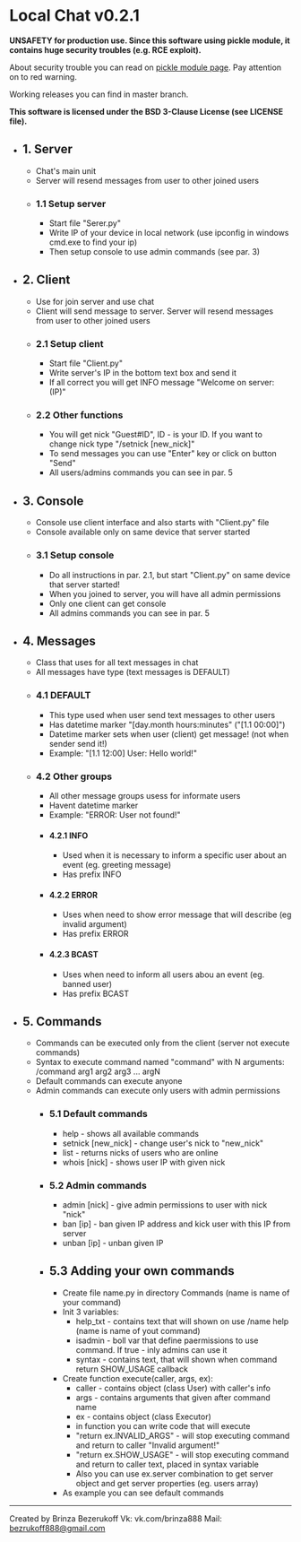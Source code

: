 # Local Chat v0.2.1

**UNSAFETY for production use. Since this software using pickle module, it contains huge security troubles (e.g. RCE exploit).**

About security trouble you can read on [pickle module page](https://docs.python.org/3/library/pickle.html). Pay attention on to red warning.

Working releases you can find in master branch.

**This software is licensed under the BSD 3-Clause License (see LICENSE file).**

- ## 1. Server
  - Chat's main unit
  - Server will resend messages from user to other joined users
  - ### 1.1 Setup server
    - Start file "Serer.py"
    - Write IP of your device in local network (use ipconfig in windows cmd.exe to find your ip)
    - Then setup console to use admin commands (see par. 3)
- ## 2. Client
  - Use for join server and use chat
  - Client will send message to server. Server will resend messages from user to other joined users
  - ### 2.1 Setup client
    - Start file "Client.py"
    - Write server's IP in the bottom text box and send it
    - If all correct you will get INFO message "Welcome on server: (IP)"
  - ### 2.2 Other functions
    - You will get nick "Guest#ID", ID - is your ID. If you want to change nick type "/setnick [new_nick]"
    - To send messages you can use "Enter" key or click on button "Send"
    - All users/admins commands you can see in par. 5
- ## 3. Console
  - Console use client interface and also starts with "Client.py" file
  - Console available only on same device that server started
  - ### 3.1 Setup console
    - Do all instructions in par. 2.1, but start "Client.py" on same device that server started!
    - When you joined to server, you will have all admin permissions
    - Only one client can get console
    - All admins commands you can see in par. 5
- ## 4. Messages
  - Class that uses for all text messages in chat
  - All messages have type (text messages is DEFAULT)
  - ### 4.1 DEFAULT
    - This type used when user send text messages to other users
    - Has datetime marker "[day.month hours:minutes" ("[1.1 00:00]")
    - Datetime marker sets when user (client) get message! (not when sender send it!)
    - Example: "[1.1 12:00] User: Hello world!"
  - ### 4.2 Other groups
    - All other message groups usess for informate users
    - Havent datetime marker
    - Example: "ERROR: User not found!"
    - #### 4.2.1 INFO
      - Used when it is necessary to inform a specific user about an event (eg. greeting message)
      - Has prefix INFO
    - #### 4.2.2 ERROR
      - Uses when need to show error message that will describe (eg invalid argument)
      - Has prefix ERROR
    - #### 4.2.3 BCAST
      - Uses when need to inform all users abou an event (eg. banned user)
      - Has prefix BCAST
- ## 5. Commands
  - Commands can be executed only from the client (server not execute commands)
  - Syntax to execute command named "command" with N arguments: /command arg1 arg2 arg3 ... argN
  - Default commands can execute anyone
  - Admin commands can execute only users with admin permissions
    - ### 5.1 Default commands
      - help - shows all available commands
      - setnick [new_nick] - change user's nick to "new_nick"
      - list - returns nicks of users who are online
      - whois [nick] - shows user IP with given nick
    - ### 5.2 Admin commands
      - admin [nick] - give admin permissions to user with nick "nick"
      - ban [ip] - ban given IP address and kick user with this IP from server
      - unban [ip] - unban given IP
    - ## 5.3 Adding your own commands
      - Create file name.py in directory Commands (name is name of your command)
      - Init 3 variables:
        - help_txt - contains text that will shown on use /name help (name is name of yout command)
        - isadmin - boll var that define paermissions to use command. If true - inly admins can use it
        - syntax - contains text, that will shown when command return SHOW_USAGE callback
      - Create function execute(caller, args, ex):
        - caller - contains object (class User) with caller's info
        - args - contains arguments that given after command name
        - ex - contains object (class Executor)
        - in function you can write code that will execute
        - "return ex.INVALID_ARGS" - will stop executing command and return to caller "Invalid argument!"
        - "return ex.SHOW_USAGE" - will stop executing command and return to caller text, placed in syntax variable
        - Also you can use ex.server combination to get server object and get server properties (eg. users array)
      - As example you can see default commands
      
---
Created by Brinza Bezerukoff
Vk: vk.com/brinza888
Mail: bezrukoff888@gmail.com
